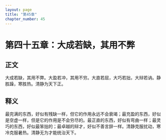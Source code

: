 ```yaml
---
layout: page
title: "第45章"
chapter_number: 45
---
```


# 第四十五章：大成若缺，其用不弊

## 正文
大成若缺，其用不弊。大盈若冲，其用不穷。大直若屈，大巧若拙，大辩若讷。静胜躁，寒胜热。清静为天下正。

## 释义
最完满的东西，好似有残缺一样，但它的作用永远不会衰竭；最充盈的东西，好似是空虚一样，但是它的作用是不会穷尽的。最正直的东西，好似有弯曲一样；最灵巧的东西，好似最笨拙的；最卓越的辩才，好似不善言辞一样。清静克服扰动，寒冷克服暑热。清静无为才能统治天下。
